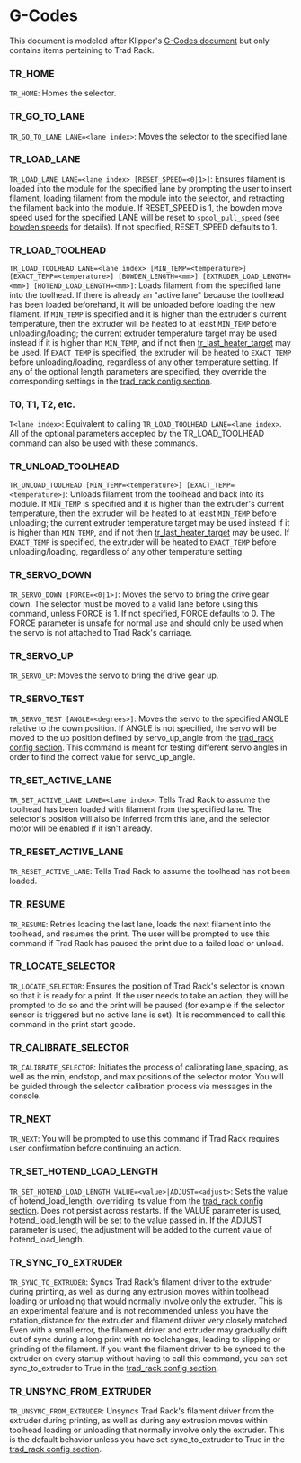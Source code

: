 # G-Codes

This document is modeled after Klipper's
[G-Codes document](https://www.klipper3d.org/G-Codes.html) but only
contains items pertaining to Trad Rack.

### TR_HOME
`TR_HOME`: Homes the selector.

### TR_GO_TO_LANE
`TR_GO_TO_LANE LANE=<lane index>`: Moves the selector to the specified
lane.

### TR_LOAD_LANE
`TR_LOAD_LANE LANE=<lane index> [RESET_SPEED=<0|1>]`: Ensures filament
is loaded into the module for the specified lane by prompting the user
to insert filament, loading filament from the module into the
selector, and retracting the filament back into the module.
If RESET_SPEED is 1, the bowden move speed used for the
specified LANE will be reset to `spool_pull_speed`
(see [bowden speeds](/docs/Tuning.md#bowden-speeds) for details).
If not specified, RESET_SPEED defaults to 1.

### TR_LOAD_TOOLHEAD
`TR_LOAD_TOOLHEAD LANE=<lane index> [MIN_TEMP=<temperature>]
[EXACT_TEMP=<temperature>] [BOWDEN_LENGTH=<mm>]
[EXTRUDER_LOAD_LENGTH=<mm>] [HOTEND_LOAD_LENGTH=<mm>]`: Loads filament
from the specified lane into the toolhead. If there is already an
"active lane" because the toolhead has been loaded beforehand, it will
be unloaded before loading the new filament. If `MIN_TEMP` is
specified and it is higher than the extruder's current temperature,
then the extruder will be heated to at least `MIN_TEMP` before
unloading/loading; the current extruder temperature target may be used
instead if it is higher than `MIN_TEMP`, and if not then
[tr_last_heater_target](Save_Variables.md) may be used. If
`EXACT_TEMP` is specified, the extruder will be heated to `EXACT_TEMP`
before unloading/loading, regardless of any other temperature setting.
If any of the optional length parameters are specified, they override
the corresponding settings in the
[trad_rack config section](Config_Reference.md#trad_rack).

### T0, T1, T2, etc.
`T<lane index>`: Equivalent to calling 
`TR_LOAD_TOOLHEAD LANE=<lane index>`. All of the optional parameters
accepted by the TR_LOAD_TOOLHEAD command can also be used with these
commands.

### TR_UNLOAD_TOOLHEAD
`TR_UNLOAD_TOOLHEAD [MIN_TEMP=<temperature>]
[EXACT_TEMP=<temperature>]`: Unloads filament from the toolhead and
back into its module. If `MIN_TEMP` is specified and it is higher than
the extruder's current temperature, then the extruder will be heated
to at least `MIN_TEMP` before unloading; the current extruder
temperature target may be used instead if it is higher than
`MIN_TEMP`, and if not then [tr_last_heater_target](Save_Variables.md)
may be used. If `EXACT_TEMP` is specified, the extruder will be heated
to `EXACT_TEMP` before unloading/loading, regardless of any other
temperature setting.

### TR_SERVO_DOWN
`TR_SERVO_DOWN [FORCE=<0|1>]`: Moves the servo to bring the drive gear down. The
selector must be moved to a valid lane before using this command, unless FORCE
is 1. If not specified, FORCE defaults to 0. The FORCE parameter is unsafe for
normal use and should only be used when the servo is not attached to Trad Rack's
carriage.

### TR_SERVO_UP
`TR_SERVO_UP`: Moves the servo to bring the drive gear up.

### TR_SERVO_TEST
`TR_SERVO_TEST [ANGLE=<degrees>]`: Moves the servo to the specified
ANGLE relative to the down position. If ANGLE is not specified, the
servo will be moved to the up position defined by servo_up_angle from
the [trad_rack config section](Config_Reference.md#trad_rack).
This command is meant for testing different servo angles in order
to find the correct value for servo_up_angle.

### TR_SET_ACTIVE_LANE
`TR_SET_ACTIVE_LANE LANE=<lane index>`: Tells Trad Rack to assume the
toolhead has been loaded with filament from the specified lane. The
selector's position will also be inferred from this lane, and the
selector motor will be enabled if it isn't already.

### TR_RESET_ACTIVE_LANE
`TR_RESET_ACTIVE_LANE`: Tells Trad Rack to assume the toolhead has
not been loaded.

### TR_RESUME
`TR_RESUME`: Retries loading the last lane, loads the next filament
into the toolhead, and resumes the print. The user will be prompted
to use this command if Trad Rack has paused the print due to a failed
load or unload.

### TR_LOCATE_SELECTOR
`TR_LOCATE_SELECTOR`: Ensures the position of Trad Rack's selector is
known so that it is ready for a print. If the user needs to take an
action, they will be prompted to do so and the print will be paused
(for example if the selector sensor is triggered but no active lane is
set). It is recommended to call this command in the print start gcode.

### TR_CALIBRATE_SELECTOR
`TR_CALIBRATE_SELECTOR`: Initiates the process of calibrating
lane_spacing, as well as the min, endstop, and max positions of the
selector motor. You will be guided through the selector calibration
process via messages in the console.

### TR_NEXT
`TR_NEXT`: You will be prompted to use this command if Trad Rack
requires user confirmation before continuing an action.

### TR_SET_HOTEND_LOAD_LENGTH
`TR_SET_HOTEND_LOAD_LENGTH VALUE=<value>|ADJUST=<adjust>`: Sets the
value of hotend_load_length, overriding its value from the
[trad_rack config section](Config_Reference.md#trad_rack). Does not
persist across restarts. If the VALUE parameter is used,
hotend_load_length will be set to the value passed in. If the ADJUST
parameter is used, the adjustment will be added to the current value
of hotend_load_length.

### TR_SYNC_TO_EXTRUDER
`TR_SYNC_TO_EXTRUDER`: Syncs Trad Rack's filament driver to the
extruder during printing, as well as during any extrusion moves within
toolhead loading or unloading that would normally involve only the
extruder. This is an experimental feature and is not recommended
unless you have the rotation_distance for the extruder and filament
driver very closely matched. Even with a small error, the
filament driver and extruder may gradually drift out of sync during a
long print with no toolchanges, leading to slipping or grinding of the
filament. If you want the filament driver to be synced to the extruder
on every startup without having to call this command, you can set
sync_to_extruder to True in the
[trad_rack config section](Config_Reference.md#trad_rack).

### TR_UNSYNC_FROM_EXTRUDER
`TR_UNSYNC_FROM_EXTRUDER`: Unsyncs Trad Rack's filament driver from
the extruder during printing, as well as during any extrusion moves
within toolhead loading or unloading that normally involve only the
extruder. This is the default behavior unless you have set
sync_to_extruder to True in the
[trad_rack config section](Config_Reference.md#trad_rack).
